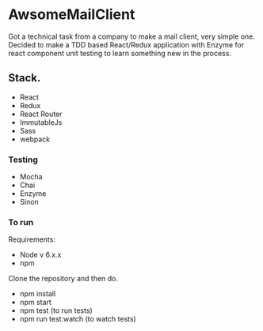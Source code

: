 # AwsomeMailClient
Got a technical task from a company to make a mail client, very simple one. Decided to make a TDD based React/Redux application with Enzyme for react component unit testing to learn something new in the process. 

## Stack. 
- React
- Redux
- React Router
- ImmutableJs
- Sass
- webpack

### Testing
- Mocha
- Chai
- Enzyme
- Sinon

### To run
Requirements:
- Node v 6.x.x
- npm 

Clone the repository and then do.
- npm install
- npm start
- npm test (to run tests)
- npm run test:watch (to watch tests)

